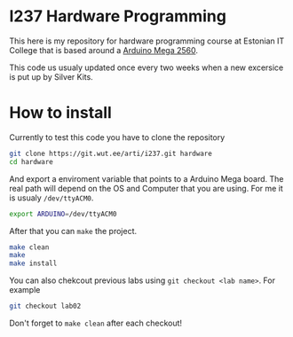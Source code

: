 # I237 Hardware Programming

This here is my repository for hardware programming course at
Estonian IT College that is based around a
[Arduino Mega 2560](https://www.arduino.cc/en/Main/ArduinoBoardMega2560).

This code us usualy updated once every two weeks when a new excersice is put up
by Silver Kits.

# How to install

Currently to test this code you have to clone the repository

```bash
git clone https://git.wut.ee/arti/i237.git hardware
cd hardware
```

And export a enviroment variable that points to a Arduino Mega board. The
real path will depend on the OS and Computer that you are using. For me it is
usualy `/dev/ttyACM0`.

```bash
export ARDUINO=/dev/ttyACM0
```

After that you can `make` the project.

```bash
make clean
make
make install
```

You can also chekcout previous labs using `git checkout <lab name>`. For example

```bash
git checkout lab02
```

Don't forget to `make clean` after each checkout!
